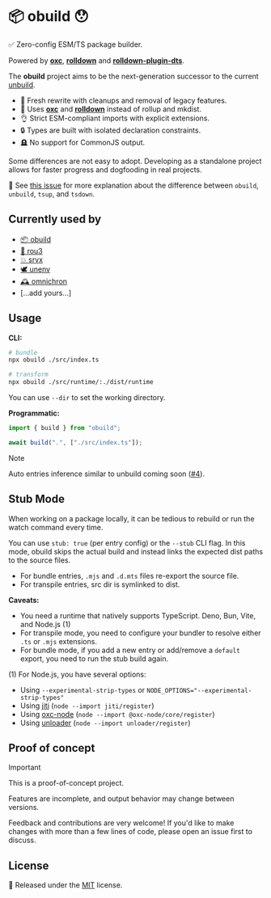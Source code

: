 # 📦 obuild 😯

✅ Zero-config ESM/TS package builder.

Powered by [**oxc**](https://oxc.rs/), [**rolldown**](https://rolldown.rs/) and [**rolldown-plugin-dts**](https://github.com/sxzz/rolldown-plugin-dts).

The **obuild** project aims to be the next-generation successor to the current [unbuild](https://github.com/unjs/unbuild).

- 🌱 Fresh rewrite with cleanups and removal of legacy features.
- 🚀 Uses [**oxc**](https://oxc.rs/) and [**rolldown**](https://rolldown.rs/) instead of rollup and mkdist.
- 👌 Strict ESM-compliant imports with explicit extensions.
- 🔒 Types are built with isolated declaration constraints.
- 🪦 No support for CommonJS output.

Some differences are not easy to adopt. Developing as a standalone project allows for faster progress and dogfooding in real projects.

👀 See [this issue](https://github.com/unjs/obuild/issues/24) for more explanation about the difference between `obuild`, `unbuild`, `tsup`, and `tsdown`.

## Currently used by

- [📦 obuild](https://github.com/unjs/obuild/)
- [🌳 rou3](https://github.com/h3js/rou3/)
- [💥 srvx](https://github.com/h3js/srvx)
- [🕊️ unenv](https://github.com/unjs/unenv)
- [🕰️ omnichron](https://github.com/oritwoen/omnichron)
- [...add yours...]

## Usage

**CLI:**

```sh
# bundle
npx obuild ./src/index.ts

# transform
npx obuild ./src/runtime/:./dist/runtime
```

You can use `--dir` to set the working directory.

**Programmatic:**

```js
import { build } from "obuild";

await build(".", ["./src/index.ts"]);
```

> [!NOTE]
> Auto entries inference similar to unbuild coming soon ([#4](https://github.com/unjs/obuild/issues/4)).

## Stub Mode

When working on a package locally, it can be tedious to rebuild or run the watch command every time.

You can use `stub: true` (per entry config) or the `--stub` CLI flag. In this mode, obuild skips the actual build and instead links the expected dist paths to the source files.

- For bundle entries, `.mjs` and `.d.mts` files re-export the source file.
- For transpile entries, src dir is symlinked to dist.

**Caveats:**

- You need a runtime that natively supports TypeScript. Deno, Bun, Vite, and Node.js (1)
- For transpile mode, you need to configure your bundler to resolve either `.ts` or `.mjs` extensions.
- For bundle mode, if you add a new entry or add/remove a `default` export, you need to run the stub build again.

(1) For Node.js, you have several options:

- Using `--experimental-strip-types` or `NODE_OPTIONS="--experimental-strip-types"`
- Using [jiti](https://github.com/unjs/jiti) (`node --import jiti/register`)
- Using [oxc-node](https://github.com/oxc-project/oxc-node) (`node --import @oxc-node/core/register`)
- Using [unloader](https://github.com/sxzz/unloader) (`node --import unloader/register`)

## Proof of concept

> [!IMPORTANT]
>
> This is a proof-of-concept project.
>
> Features are incomplete, and output behavior may change between versions.
>
> Feedback and contributions are very welcome! If you'd like to make changes with more than a few lines of code, please open an issue first to discuss.

## License

💛 Released under the [MIT](./LICENSE) license.
